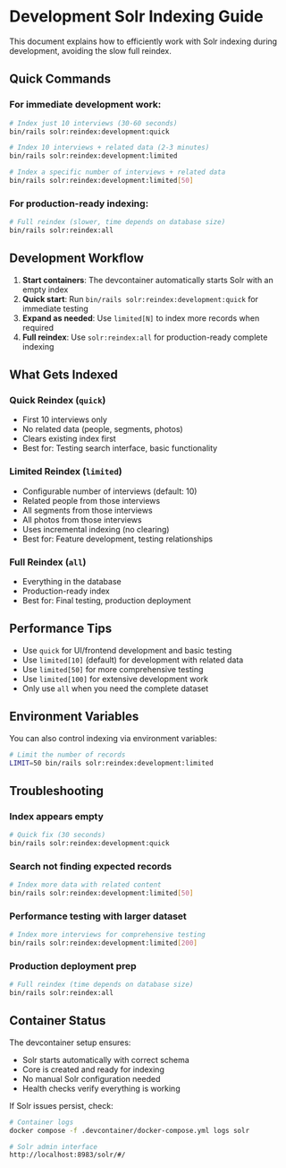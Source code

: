 # Development Solr Indexing Guide

This document explains how to efficiently work with Solr indexing during development, avoiding the slow full reindex.

## Quick Commands

### For immediate development work:

```bash
# Index just 10 interviews (30-60 seconds)
bin/rails solr:reindex:development:quick

# Index 10 interviews + related data (2-3 minutes)
bin/rails solr:reindex:development:limited

# Index a specific number of interviews + related data
bin/rails solr:reindex:development:limited[50]
```

### For production-ready indexing:

```bash
# Full reindex (slower, time depends on database size)
bin/rails solr:reindex:all
```

## Development Workflow

1. **Start containers**: The devcontainer automatically starts Solr with an empty index
2. **Quick start**: Run `bin/rails solr:reindex:development:quick` for immediate testing
3. **Expand as needed**: Use `limited[N]` to index more records when required
4. **Full reindex**: Use `solr:reindex:all` for production-ready complete indexing

## What Gets Indexed

### Quick Reindex (`quick`)

-   First 10 interviews only
-   No related data (people, segments, photos)
-   Clears existing index first
-   Best for: Testing search interface, basic functionality

### Limited Reindex (`limited`)

-   Configurable number of interviews (default: 10)
-   Related people from those interviews
-   All segments from those interviews
-   All photos from those interviews
-   Uses incremental indexing (no clearing)
-   Best for: Feature development, testing relationships

### Full Reindex (`all`)

-   Everything in the database
-   Production-ready index
-   Best for: Final testing, production deployment

## Performance Tips

-   Use `quick` for UI/frontend development and basic testing
-   Use `limited[10]` (default) for development with related data
-   Use `limited[50]` for more comprehensive testing
-   Use `limited[100]` for extensive development work
-   Only use `all` when you need the complete dataset

## Environment Variables

You can also control indexing via environment variables:

```bash
# Limit the number of records
LIMIT=50 bin/rails solr:reindex:development:limited
```

## Troubleshooting

### Index appears empty

```bash
# Quick fix (30 seconds)
bin/rails solr:reindex:development:quick
```

### Search not finding expected records

```bash
# Index more data with related content
bin/rails solr:reindex:development:limited[50]
```

### Performance testing with larger dataset

```bash
# Index more interviews for comprehensive testing
bin/rails solr:reindex:development:limited[200]
```

### Production deployment prep

```bash
# Full reindex (time depends on database size)
bin/rails solr:reindex:all
```

## Container Status

The devcontainer setup ensures:

-   Solr starts automatically with correct schema
-   Core is created and ready for indexing
-   No manual Solr configuration needed
-   Health checks verify everything is working

If Solr issues persist, check:

```bash
# Container logs
docker compose -f .devcontainer/docker-compose.yml logs solr

# Solr admin interface
http://localhost:8983/solr/#/
```

